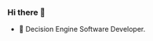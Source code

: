 ### Hi there 👋
- 🔭 Decision Engine Software Developer.
<!--
**herve-joly/herve-joly** is a ✨ _special_ ✨ repository because its `README.md` (this file) appears on your GitHub profile.
